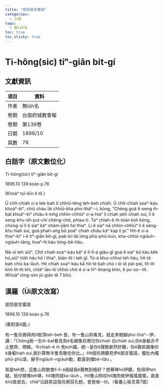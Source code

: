 ```yaml
---
title: "提防甜言蜜語"
categories:
  - 小說
tags:
  - 無lo̍h名
toc: true
toc_sticky: true
---
```


# Ti-hông(sic) tiⁿ-giân bi̍t-gí

## 文獻資訊

| 項目 | 資料 |
|---|---|
| 作者 | 無lo̍h名 |
| 卷期 | 台南府城教會報 |
| 卷期 | 第139卷 |
| 日期 | 1896/10 |
| 頁數 | 76 |

## 白話字（原文數位化）

Ti-hông(sic) tiⁿ-giân bi̍t-gí

1896.10 139 koàn p.76

(Khoàⁿ tuì-bīn ê tô͘.)

Ū chi̍t-chiah o͘-a tek-bah tī chhiū-téng teh-beh chia̍h. Ū chi̍t-chiah soaⁿ-káu khoàⁿ-kìⁿ, chiū cháu lâi chhiū-kha pho͘-tháⁿ--i, kóng, "Chēng goá it-seng m̄-bat khoàⁿ-kìⁿ chiáu ê mn̂g chhin-chhiūⁿ o͘-a-hiaⁿ lí chiah pe̍h chiah suí, lí ê seng-khu ia̍h put-chí chéng-chê, phiau-tì. Taⁿ chiah-ê m̄-bián koh kóng, chóng-sī lí ê siaⁿ káⁿ chám-jiâm hó thiaⁿ. Lí ê siaⁿ nā chhin-chhiūⁿ lí ê seng-khu hiah suí, goá phah-sǹg bô poàⁿ chiah chiáu káⁿ kap lí pí." Hit-ê o͘-a thiaⁿ-kìⁿ i-ê tiⁿ-giân bi̍t-gí, pak-tó͘-lāi lóng phū-phū-kún, kha-chhiú ngia̍uh-ngia̍uh-tāng, hoaⁿ-hí kàu tòng-bē-tiâu.

Nā-sī teh siūⁿ, Chit chiah soaⁿ-káu káⁿ ē lî-lî-á giâu-gî goá ê siaⁿ bô kàu ke̍k hó,siūⁿ tio̍h háu hō͘ i thiaⁿ, bián-tit i teh gî. Tú-á khui-chhuì teh háu, hit-tè bah chiū ka-la̍uh. Hit chiah soaⁿ-káu kā hit-tè bah chò i iô-iô pái-pái, ti̍t-ti̍t khô ti̍t-ti̍t khì, chiàⁿ iân-lō͘ chhiò chit-ê o͘-a hīⁿ-khang khin, ē po-so--tit.(Khoàⁿ ióng-sim jū-giân tē 7 bīn).

## 漢羅（Ùi原文改寫）

提防甜言蜜語

1896.10 139 koàn p.76

(看對面ê圖。)

有一隻烏鴉得肉tī樹頂teh-beh 食，有一隻山狗看見，就走來樹腳pho͘-tháⁿ--伊，講：「Chēng我一生m̄-bat看見鳥ê毛親像烏鴉兄你chiah 白chiah suí,你ê身軀亦不止整齊、標緻。今chiah-ê m̄ 免koh講，總--是你ê聲敢嶄然好聽，你ê聲若親像你ê身軀hiah suí,我扑算無半隻鳥敢佮你比。」Hit個烏鴉聽見伊ê甜言蜜語，腹肚內攏phū-phū滾，腳手ngia̍uh-ngia̍uh動，歡喜到擋bē-tiâu 。

若是teh想，這隻山狗敢會lî-lî-á僥疑我ê聲無到極好？想著哮hō͘伊聽，免得伊teh疑。抵仔開嘴teh哮，hit塊肉就ka-la̍uh 。Hit隻山狗咬hit塊肉做伊搖搖擺擺，直直khô直直去，chiàⁿ沿路笑這個烏鴉耳孔輕，會褒唆--tit。（看養心喻言第7面）
